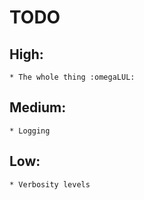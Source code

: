 # TODO
## High:
    * The whole thing :omegaLUL:
## Medium:
    * Logging
## Low:
    * Verbosity levels

